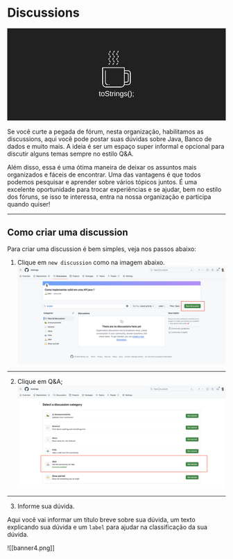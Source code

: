 # Discussions
![](banner1.png)

Se você curte a pegada de fórum, nesta organização, habilitamos as discussions, aqui você pode postar suas dúvidas sobre Java, Banco de dados e muito mais. A ideia é ser um espaço super informal e opcional para discutir alguns temas sempre no estilo Q&A.

Além disso, essa é uma ótima maneira de deixar os assuntos mais organizados e fáceis de encontrar. Uma das vantagens é que todos podemos pesquisar e aprender sobre vários tópicos juntos. É uma excelente oportunidade para trocar experiências e se ajudar, bem no estilo dos fóruns, se isso te interessa, entra na nossa organização e participa quando quiser!

---
## Como criar uma discussion
Para criar uma discussion é bem simples, veja nos passos abaixo:

1. Clique em `new discussion` como na imagem abaixo.
![](banner2.png)

---
2. Clique em Q&A;
![](banner3.png)

---
3. Informe sua dúvida.

Aqui você vai informar um título breve sobre sua dúvida, um texto explicando sua dúvida e um `label` para ajudar na classificação da sua dúvida.

![[banner4.png]]
